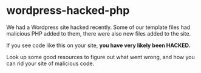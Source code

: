# wordpress-hacked-php
We had a Wordpress site hacked recently. Some of our template files had malicious PHP added to them, there were also new files added to the site. 

If you see code like this on your site, **you have very likely been HACKED.**

Look up some good resources to figure out what went wrong, and how you can rid your site of malicious code. 
